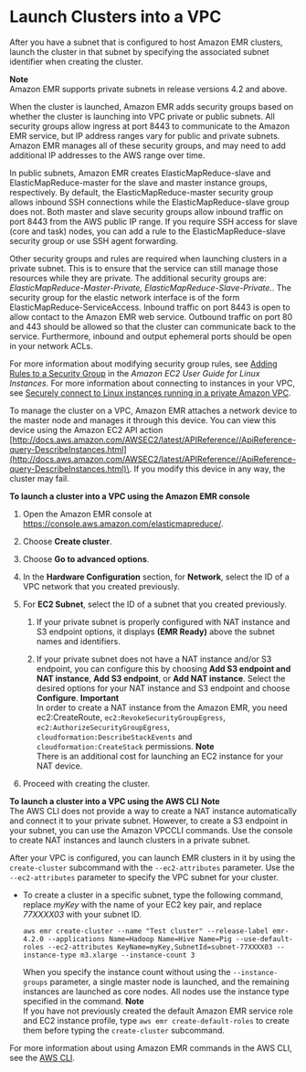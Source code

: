 # Launch Clusters into a VPC<a name="emr-vpc-launching-job-flows"></a>

After you have a subnet that is configured to host Amazon EMR clusters, launch the cluster in that subnet by specifying the associated subnet identifier when creating the cluster\.

**Note**  
Amazon EMR supports private subnets in release versions 4\.2 and above\. 

When the cluster is launched, Amazon EMR adds security groups based on whether the cluster is launching into VPC private or public subnets\. All security groups allow ingress at port 8443 to communicate to the Amazon EMR service, but IP address ranges vary for public and private subnets\. Amazon EMR manages all of these security groups, and may need to add additional IP addresses to the AWS range over time\.

In public subnets, Amazon EMR creates ElasticMapReduce\-slave and ElasticMapReduce\-master for the slave and master instance groups, respectively\. By default, the ElasticMapReduce\-master security group allows inbound SSH connections while the ElasticMapReduce\-slave group does not\. Both master and slave security groups allow inbound traffic on port 8443 from the AWS public IP range\. If you require SSH access for slave \(core and task\) nodes, you can add a rule to the ElasticMapReduce\-slave security group or use SSH agent forwarding\.

Other security groups and rules are required when launching clusters in a private subnet\. This is to ensure that the service can still manage those resources while they are private\. The additional security groups are: *ElasticMapReduce\-Master\-Private, ElasticMapReduce\-Slave\-Private\.*\. The security group for the elastic network interface is of the form ElasticMapReduce\-ServiceAccess\. Inbound traffic on port 8443 is open to allow contact to the Amazon EMR web service\. Outbound traffic on port 80 and 443 should be allowed so that the cluster can communicate back to the service\. Furthermore, inbound and output ephemeral ports should be open in your network ACLs\.

For more information about modifying security group rules, see [Adding Rules to a Security Group](http://docs.aws.amazon.com/AWSEC2/latest/UserGuide/using-network-security.html) in the *Amazon EC2 User Guide for Linux Instances*\. For more information about connecting to instances in your VPC, see [Securely connect to Linux instances running in a private Amazon VPC](https://blogs.aws.amazon.com/security/post/Tx3N8GFK85UN1G6/Securely-connect-to-Linux-instances-running-in-a-private-Amazon-VPC)\.

To manage the cluster on a VPC, Amazon EMR attaches a network device to the master node and manages it through this device\. You can view this device using the Amazon EC2 API action [http://docs.aws.amazon.com/AWSEC2/latest/APIReference//ApiReference-query-DescribeInstances.html](http://docs.aws.amazon.com/AWSEC2/latest/APIReference//ApiReference-query-DescribeInstances.html)\. If you modify this device in any way, the cluster may fail\.

**To launch a cluster into a VPC using the Amazon EMR console**

1. Open the Amazon EMR console at [https://console\.aws\.amazon\.com/elasticmapreduce/](https://console.aws.amazon.com/elasticmapreduce/)\.

1. Choose **Create cluster**\.

1. Choose **Go to advanced options**\.

1. In the **Hardware Configuration** section, for **Network**, select the ID of a VPC network that you created previously\.

1. For **EC2 Subnet**, select the ID of a subnet that you created previously\.

   1. If your private subnet is properly configured with NAT instance and S3 endpoint options, it displays **\(EMR Ready\)** above the subnet names and identifiers\.

   1. If your private subnet does not have a NAT instance and/or S3 endpoint, you can configure this by choosing **Add S3 endpoint and NAT instance**, **Add S3 endpoint**, or **Add NAT instance**\. Select the desired options for your NAT instance and S3 endpoint and choose **Configure**\.
**Important**  
In order to create a NAT instance from the Amazon EMR, you need ec2:CreateRoute, `ec2:RevokeSecurityGroupEgress`, `ec2:AuthorizeSecurityGroupEgress`, `cloudformation:DescribeStackEvents` and `cloudformation:CreateStack` permissions\.
**Note**  
There is an additional cost for launching an EC2 instance for your NAT device\.

1. Proceed with creating the cluster\.

**To launch a cluster into a VPC using the AWS CLI**
**Note**  
The AWS CLI does not provide a way to create a NAT instance automatically and connect it to your private subnet\. However, to create a S3 endpoint in your subnet, you can use the Amazon VPCCLI commands\. Use the console to create NAT instances and launch clusters in a private subnet\.

After your VPC is configured, you can launch EMR clusters in it by using the `create-cluster` subcommand with the `--ec2-attributes` parameter\. Use the `--ec2-attributes` parameter to specify the VPC subnet for your cluster\.
+ To create a cluster in a specific subnet, type the following command, replace *myKey* with the name of your EC2 key pair, and replace *77XXXX03* with your subnet ID\.

  ```
  aws emr create-cluster --name "Test cluster" --release-label emr-4.2.0 --applications Name=Hadoop Name=Hive Name=Pig --use-default-roles --ec2-attributes KeyName=myKey,SubnetId=subnet-77XXXX03 --instance-type m3.xlarge --instance-count 3
  ```

  When you specify the instance count without using the `--instance-groups` parameter, a single master node is launched, and the remaining instances are launched as core nodes\. All nodes use the instance type specified in the command\.
**Note**  
If you have not previously created the default Amazon EMR service role and EC2 instance profile, type `aws emr create-default-roles` to create them before typing the `create-cluster` subcommand\.

For more information about using Amazon EMR commands in the AWS CLI, see the [AWS CLI](http://docs.aws.amazon.com/cli/latest/reference/emr)\.